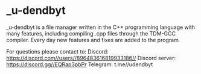 # _u-dendbyt
_u-dendbyt is a file manager written in the C++ programming language with many features, including compiling .cpp files through the TDM-GCC compiler. Every day new features and fixes are added to the program.

For questions please contact to:
  Discord:
    https://discord.com//users//896483616819933186//
  Discord server:
    https://discord.gg//EQRap3pbPr
  Telegram:
    t.me//udendbyt
